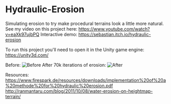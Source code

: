 # Hydraulic-Erosion
Simulating erosion to try make procedural terrains look a little more natural.
See my video on this project here: https://www.youtube.com/watch?v=eaXk97ujbPQ Interactive demo: https://sebastian.itch.io/hydraulic-erosion

To run this project you'll need to open it in the Unity game engine: https://unity3d.com/

Before:
![Before](https://i.imgur.com/c8BvDOj.jpg)
After 70k iterations of erosion:
![After](https://i.imgur.com/4p5Rmk4.png)

Resources:
https://www.firespark.de/resources/downloads/implementation%20of%20a%20methode%20for%20hydraulic%20erosion.pdf
http://ranmantaru.com/blog/2011/10/08/water-erosion-on-heightmap-terrain/
